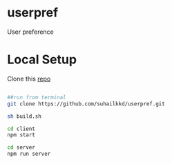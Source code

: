 # userpref
User preference

# Local Setup
Clone this [repo](https://github.com/suhailkkd/userpref.git)

```bash

##run from terminal
git clone https://github.com/suhailkkd/userpref.git

sh build.sh

cd client
npm start

cd server
npm run server

```

